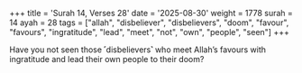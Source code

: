 +++
title = 'Surah 14, Verses 28'
date = '2025-08-30'
weight = 1778
surah = 14
ayah = 28
tags = ["allah", "disbeliever", "disbelievers", "doom", "favour", "favours", "ingratitude", "lead", "meet", "not", "own", "people", "seen"]
+++

Have you not seen those ˹disbelievers˺ who meet Allah’s favours with ingratitude and lead their own people to their doom?
